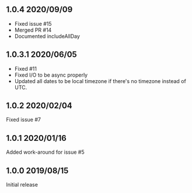 ## 1.0.4 2020/09/09
- Fixed issue #15
- Merged PR #14
- Documented includeAllDay

## 1.0.3.1 2020/06/05
- Fixed #11
- Fixed I/O to be async properly
- Updated all dates to be local timezone if there's no timezone instead of UTC.

## 1.0.2 2020/02/04
Fixed issue #7

## 1.0.1 2020/01/16
Added work-around for issue #5

## 1.0.0 2019/08/15
Initial release
